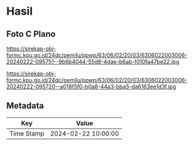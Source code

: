 # Hasil

## Foto C Plano

https://sirekap-obj-formc.kpu.go.id/24dc/pemilu/ppwp/63/06/02/20/03/6306022003006-20240222-095751--9b6b4044-55d8-4dae-b6ab-f010fa47be22.jpg

https://sirekap-obj-formc.kpu.go.id/24dc/pemilu/ppwp/63/06/02/20/03/6306022003006-20240222-095720--a018f5f0-b0a8-44a3-bba5-da6163ee1d3f.jpg


## Metadata

| Key        | Value               |
| ---------- | ------------------- |
| Time Stamp | 2024-02-22 10:00:00 |



